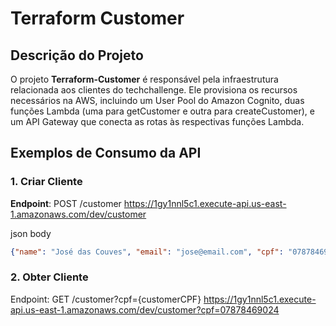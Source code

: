 # Terraform Customer

## Descrição do Projeto

O projeto **Terraform-Customer** é responsável pela infraestrutura relacionada aos clientes do techchallenge. Ele provisiona os recursos necessários na AWS, incluindo um User Pool do Amazon Cognito, duas funções Lambda (uma para getCustomer e outra para createCustomer), e um API Gateway que conecta as rotas às respectivas funções Lambda.


## Exemplos de Consumo da API
### 1. Criar Cliente

**Endpoint**: POST /customer
https://1gy1nnl5c1.execute-api.us-east-1.amazonaws.com/dev/customer

json body
```json
{"name": "José das Couves", "email": "jose@email.com", "cpf": "07878469024"}
```


### 2. Obter Cliente

Endpoint: GET /customer?cpf={customerCPF}
https://1gy1nnl5c1.execute-api.us-east-1.amazonaws.com/dev/customer?cpf=07878469024
